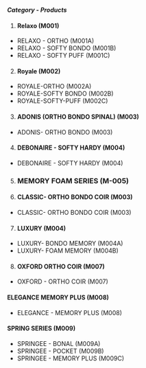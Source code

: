 ***Category - Products***

1. #### Relaxo (M001)
- RELAXO - ORTHO (M001A)
- RELAXO - SOFTY BONDO (M001B)
- RELAXO - SOFTY PUFF (M001C) 

2. #### Royale (M002)
- ROYALE-ORTHO (M002A)
- ROYALE-SOFTY BONDO (M002B)
- ROYALE-SOFTY-PUFF (M002C) 

3. #### ADONIS (ORTHO BONDO SPINAL) (M003)
- ADONIS- ORTHO BONDO (M003)

4. #### DEBONAIRE - SOFTY HARDY (M004)
- DEBONAIRE - SOFTY HARDY (M004)

5. ### MEMORY FOAM SERIES (M-005)

6. #### CLASSIC- ORTHO BONDO COIR (M003) 
- CLASSIC- ORTHO BONDO COIR (M003)

7. #### LUXURY (M004)

- LUXURY- BONDO MEMORY (M004A)
- LUXURY- FOAM MEMORY (M004B) 




8. #### OXFORD ORTHO COIR (M007)
- OXFORD - ORTHO COIR (M007)

#### ELEGANCE MEMORY PLUS (M008)
- ELEGANCE - MEMORY PLUS (M008)

#### SPRING SERIES (M009)
- SPRINGEE - BONAL (M009A)
- SPRINGEE - POCKET (M009B)
- SPRINGEE - MEMORY PLUS (M009C)

<!-- 


DPR 

Thank




 -->